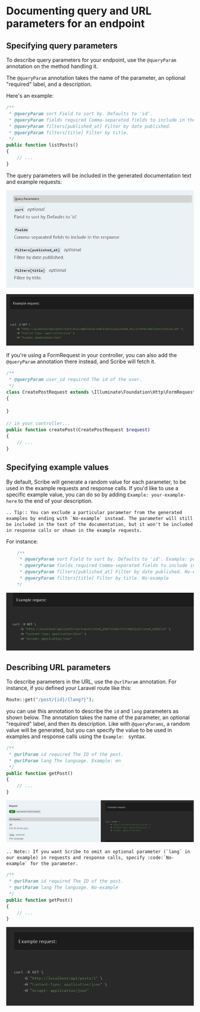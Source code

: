 # Documenting query and URL parameters for an endpoint

## Specifying query parameters
To describe query parameters for your endpoint, use the `@queryParam` annotation on the method handling it.

The `@queryParam` annotation takes the name of the parameter, an optional "required" label, and a description.

Here's an example:

```php
/**
 * @queryParam sort Field to sort by. Defaults to 'id'.
 * @queryParam fields required Comma-separated fields to include in the response
 * @queryParam filters[published_at] Filter by date published.
 * @queryParam filters[title] Filter by title.
 */
public function listPosts()
{
    // ...
}
```

The query parameters will be included in the generated documentation text and example requests:

![](images/endpoint-queryparams-1.png)

![](images/endpoint-queryparams-2.png)


If you're using a FormRequest in your controller, you can also add the `@queryParam` annotation there instead, and Scribe will fetch it.

```php
/**
 * @queryParam user_id required The id of the user.
 */
class CreatePostRequest extends \Illuminate\Foundation\Http\FormRequest
{

}

// in your controller...
public function createPost(CreatePostRequest $request)
{
    // ...
}
```

## Specifying example values
By default, Scribe will generate a random value for each parameter, to be used in the example requests and response calls. If you'd like to use a specific example value, you can do so by adding `Example: your-example-here` to the end of your description.

```eval_rst
.. Tip:: You can exclude a particular parameter from the generated examples by ending with `No-example` instead. The parameter will still be included in the text of the documentation, but it won't be included in response calls or shown in the example requests.
```

For instance:

```php
    /**
     * @queryParam sort Field to sort by. Defaults to 'id'. Example: published_at
     * @queryParam fields required Comma-separated fields to include in the response. Example: title,published_at,id
     * @queryParam filters[published_at] Filter by date published. No-example
     * @queryParam filters[title] Filter by title. No-example
    */
```

![](images/endpoint-queryparams-3.png)

## Describing URL parameters
To describe parameters in the URL, use the `@urlParam` annotation. For instance, if you defined your Laravel route like this:

```php
Route::get("/post/{id}/{lang?}");
```

you can use this annotation to describe the `id` and `lang` parameters as shown below. The annotation takes the name of the parameter, an optional "required" label, and then its description. Like with `@queryParams`, a random value will be generated, but you can specify the value to be used in examples and response calls using the `Example: ` syntax.

```php
/**
 * @urlParam id required The ID of the post.
 * @urlParam lang The language. Example: en
 */
public function getPost()
{
    // ...
}
```

![](images/endpoint-urlparams-1.png)

```eval_rst
.. Note:: If you want Scribe to omit an optional parameter (`lang` in our example) in requests and response calls, specify :code:`No-example` for the parameter.
```

```php
/**
 * @urlParam id required The ID of the post.
 * @urlParam lang The language. No-example
 */
public function getPost()
{
    // ...
}
```

![](images/endpoint-urlparams-2.png)
